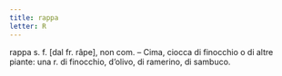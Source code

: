 ```yaml
---
title: rappa
letter: R
---
```

rappa s. f. [dal fr. râpe], non com. – Cima, ciocca di finocchio o di altre piante: una r. di finocchio, d’olivo, di ramerino, di sambuco.